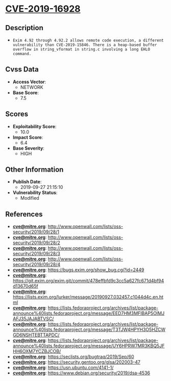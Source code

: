 
# [CVE-2019-16928](http://www.openwall.com/lists/oss-security/2019/09/28/1)

## Description

- `Exim 4.92 through 4.92.2 allows remote code execution, a different vulnerability than CVE-2019-15846. There is a heap-based buffer overflow in string_vformat in string.c involving a long EHLO command.`

## Cvss Data

- **Access Vector**:
  - NETWORK
- **Base Score**:
  - 7.5

## Scores

- **Exploitability Score**:
  - 10.0
- **Impact Score**:
  - 6.4
- **Base Severity**:
  - HIGH

## Other Information

- **Publish Date**:
  - 2019-09-27 21:15:10
- **Vulnerability Status**:
  - Modified

## References

- **cve@mitre.org**: http://www.openwall.com/lists/oss-security/2019/09/28/1
- **cve@mitre.org**: http://www.openwall.com/lists/oss-security/2019/09/28/2
- **cve@mitre.org**: http://www.openwall.com/lists/oss-security/2019/09/28/3
- **cve@mitre.org**: http://www.openwall.com/lists/oss-security/2019/09/28/4
- **cve@mitre.org**: https://bugs.exim.org/show_bug.cgi?id=2449
- **cve@mitre.org**: https://git.exim.org/exim.git/commit/478effbfd9c3cc5a627fc671d4bf94d13670d65f
- **cve@mitre.org**: https://lists.exim.org/lurker/message/20190927.032457.c1044d4c.en.html
- **cve@mitre.org**: https://lists.fedoraproject.org/archives/list/package-announce%40lists.fedoraproject.org/message/EED7HM3MFIBAP5OIMJAFJ35JAJABTVSC/
- **cve@mitre.org**: https://lists.fedoraproject.org/archives/list/package-announce%40lists.fedoraproject.org/message/T3TJW4HPYH3O5HZCWGD6NSHTEBTTAPDC/
- **cve@mitre.org**: https://lists.fedoraproject.org/archives/list/package-announce%40lists.fedoraproject.org/message/UY6HPRW7MR3KBQ5JFHH6OXM7YCZBJCOB/
- **cve@mitre.org**: https://seclists.org/bugtraq/2019/Sep/60
- **cve@mitre.org**: https://security.gentoo.org/glsa/202003-47
- **cve@mitre.org**: https://usn.ubuntu.com/4141-1/
- **cve@mitre.org**: https://www.debian.org/security/2019/dsa-4536
